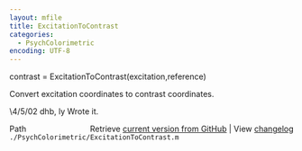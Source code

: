 ```yaml
---
layout: mfile
title: ExcitationToContrast
categories:
  - PsychColorimetric
encoding: UTF-8
---
```


contrast = ExcitationToContrast(excitation,reference)

Convert excitation coordinates to contrast coordinates.

\4/5/02   dhb, ly   Wrote it.


<div class="code_header" style="text-align:right;">
  <span style="float:left;">Path&nbsp;&nbsp;</span> <span class="counter">Retrieve <a href=
  "https://raw.github.com/Psychtoolbox-3/Psychtoolbox-3/beta/./PsychColorimetric/ExcitationToContrast.m">current version from GitHub</a> | View <a href=
  "https://github.com/Psychtoolbox-3/Psychtoolbox-3/commits/beta/./PsychColorimetric/ExcitationToContrast.m">changelog</a></span>
</div>
<div class="code">
  <code>./PsychColorimetric/ExcitationToContrast.m</code>
</div>
